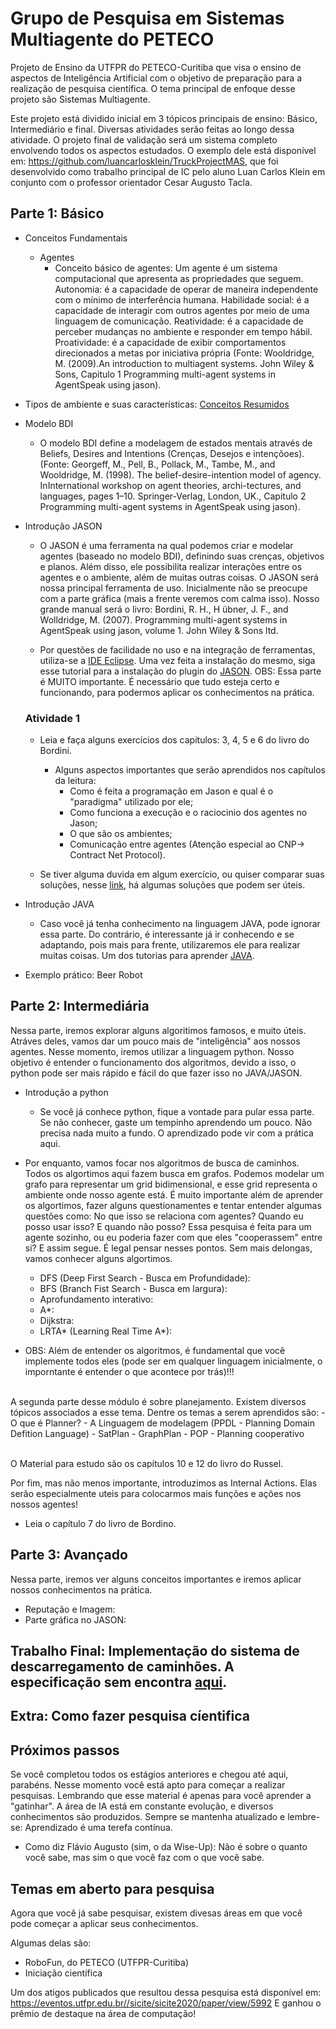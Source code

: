 # Grupo de Pesquisa em Sistemas Multiagente do PETECO
Projeto de Ensino da UTFPR do PETECO-Curitiba que visa o ensino de aspectos de Inteligência Artificial com o objetivo de preparação para a realização de pesquisa científica. O tema principal de enfoque desse projeto são Sistemas Multiagente.

Este projeto está dividido inicial em 3 tópicos principais de ensino: Básico, Intermediário e final.
Diversas atividades serão feitas ao longo dessa atividade.
O projeto final de validação será um sistema completo envolvendo todos os aspectos estudados. O exemplo dele está disponível em: https://github.com/luancarlosklein/TruckProjectMAS, que foi desenvolvido como trabalho principal de IC pelo aluno Luan Carlos Klein em conjunto com o professor orientador Cesar Augusto Tacla.

## Parte 1: Básico

- Conceitos Fundamentais
  - Agentes
    - Conceito básico de agentes: Um agente é um sistema computacional que apresenta as propriedades que seguem. Autonomia: é a capacidade de operar de maneira independente com o mínimo de interferência humana. Habilidade social: é a capacidade de interagir com outros agentes por meio de uma linguagem de comunicação. Reatividade: é a capacidade de perceber mudanças no ambiente e responder em tempo hábil. Proatividade: é a capacidade de exibir comportamentos direcionados a metas por iniciativa própria (Fonte: Wooldridge, M. (2009).An introduction to multiagent systems. John Wiley & Sons, Capitulo 1 Programming  multi-agent systems in AgentSpeak using jason).
  
 - Tipos de ambiente e suas características: 
 [Conceitos Resumidos](https://github.com/luancarlosklein/ProjetoPetecoEnsinoIA/blob/master/005a-introducao-agentes-ambientes.pdf)
  
- Modelo BDI
  - O modelo BDI define a modelagem de estados mentais através de Beliefs, Desires and Intentions (Crenças, Desejos e intençõoes). (Fonte: Georgeff, M., Pell, B., Pollack, M., Tambe, M., and Wooldridge, M. (1998).  The belief-desire-intention model of agency.  InInternational workshop on agent theories, archi-tectures, and languages, pages 1–10. Springer-Verlag, London, UK., Capitulo 2 Programming  multi-agent systems in AgentSpeak using jason).

- Introdução JASON
  - O JASON é uma ferramenta na qual podemos criar e modelar agentes (baseado no modelo BDI), definindo suas crenças, objetivos e planos. Além disso, ele possibilita realizar interações entre os agentes e o ambiente, além de muitas outras coisas. O JASON será nossa principal ferramenta de uso. Inicialmente não se preocupe com a parte gráfica (mais a frente veremos com calma isso). Nosso grande manual será o livro: Bordini,  R.  H.,  H ̈ubner,  J.  F.,  and  Wolldridge,  M.  (2007). Programming  multi-agent systems in AgentSpeak using jason, volume 1. John Wiley & Sons ltd. 

  - Por questões de facilidade no uso e na integração de ferramentas, utiliza-se a [IDE Eclipse](https://www.eclipse.org/downloads/). Uma vez feita a instalação do mesmo, siga esse tutorial para a instalação do plugin do [JASON](http://jason.sourceforge.net/mini-tutorial/eclipse-plugin/). OBS: Essa parte é MUITO importante. É necessário que tudo esteja certo e funcionando, para podermos aplicar os conhecimentos na prática.

  ### Atividade 1
  - Leia e faça alguns exercícios dos capitulos: 3, 4, 5 e 6 do livro do Bordini. 
  
    - Alguns aspectos importantes que serão aprendidos nos capítulos da leitura:
      - Como é feita a programação em Jason e qual é o "paradigma" utilizado por ele;
      - Como funciona a execução e o raciocinio dos agentes no Jason;
      - O que são os ambientes;
      - Comunicação entre agentes (Atenção especial ao CNP-> Contract Net Protocol).
  
  - Se tiver alguma duvida em algum exercício, ou quiser comparar suas soluções, nesse [link](http://jason.sourceforge.net/jBook/jBook/Examples.html), há algumas soluções que podem ser úteis.
  
- Introdução JAVA
  - Caso você já tenha conhecimento na linguagem JAVA, pode ignorar essa parte. Do contrário, é interessante já ir conhecendo e se adaptando, pois mais para frente, utilizaremos ele para realizar muitas coisas. Um dos tutorias para aprender [JAVA](link). 
  
- Exemplo prático: Beer Robot
  

## Parte 2: Intermediária

Nessa parte, iremos explorar alguns algoritimos famosos, e muito úteis. Atráves deles, vamos dar um pouco mais de "inteligência" aos nossos agentes. Nesse momento, iremos utilizar a linguagem python. Nosso objetivo é entender o funcionamento dos algoritmos, devido a isso, o python pode ser mais rápido e fácil do que fazer isso no JAVA/JASON. 

- Introdução a python
  - Se você já conhece python, fique a vontade para pular essa parte. Se não conhecer, gaste um tempinho aprendendo um pouco. Não precisa nada muito a fundo. O aprendizado pode vir com a prática aqui.

- Por enquanto, vamos focar nos algoritmos de busca de caminhos. Todos os algortimos aqui fazem busca em grafos. Podemos modelar um grafo para representar um grid bidimensional, e esse grid representa o ambiente onde nosso agente está. É muito importante além de aprender os algortimos, fazer alguns questionamentes e tentar entender algumas questões como: No que isso se relaciona com agentes? Quando eu posso usar isso? E quando não posso? Essa pesquisa é feita para um agente sozinho, ou eu poderia fazer com que eles "cooperassem" entre si? E assim segue. É legal pensar nesses pontos. Sem mais delongas, vamos conhecer alguns algortimos. 

  - DFS (Deep First Search - Busca em Profundidade):
  - BFS (Branch Fist Search - Busca em largura):
  - Aprofundamento interativo:
  - A*:
  - Dijkstra:
  - LRTA* (Learning Real Time A*):
 
- OBS: Além de entender os algoritmos, é fundamental que você implemente todos eles (pode ser em qualquer linguagem inicialmente, o imporntante é entender o que acontece por trás)!!!
 
 <br>
 A segunda parte desse módulo é sobre planejamento. Existem diversos tópicos associados a esse tema. 
 Dentre os temas a serem aprendidos são:
 - O que é Planner?
 - A Linguagem de modelagem (PPDL - Planning Domain Defition Language)
 - SatPlan
 - GraphPlan
 - POP
 - Planning cooperativo

<br> O Material para estudo são os capítulos 10 e 12 do livro do Russel.


Por fim, mas não menos importante, introduzimos as Internal Actions. Elas serão especialmente uteis para colocarmos mais funções e ações nos nossos agentes!
- Leia o capítulo 7 do livro de Bordino.

## Parte 3: Avançado

Nessa parte, iremos ver alguns conceitos importantes e iremos aplicar nossos conhecimentos na prática.

- Reputação e Imagem:
- Parte gráfica no JASON:

## Trabalho Final: Implementação do sistema de descarregamento de caminhões. A especificação sem encontra [aqui](link).


## Extra: Como fazer pesquisa cíentifica

## Próximos passos

Se você completou todos os estágios anteriores e chegou até aqui, parabéns. Nesse momento você está apto para começar a realizar pesquisas.
Lembrando que esse material é apenas para você aprender a "gatinhar". A área de IA está em constante evolução, e diversos conhecimentos são produzidos. Sempre se mantenha atualizado e lembre-se: Aprendizado é uma terefa contínua. 

- Como diz Flávio Augusto (sim, o da Wise-Up): Não é sobre o quanto você sabe, mas sim o que você faz com o que você sabe.

## Temas em aberto para pesquisa

Agora que você já sabe pesquisar, existem divesas áreas em que você pode começar a aplicar seus conhecimentos. 

Algumas delas são:
- RoboFun, do PETECO (UTFPR-Curitiba)
- Iniciação científica

Um dos atigos publicados que resultou dessa pesquisa está disponível em: https://eventos.utfpr.edu.br//sicite/sicite2020/paper/view/5992
E ganhou o prêmio de destaque na área de computação!


